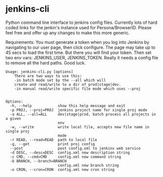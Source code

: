 jenkins-cli
===========

Python command line interface to jenkins config files. Currently lots of hard coded links for the jenkin's instance used for Persona/BrowserID.  Please feel free and offer up any changes to make this more generic.

Requirements: You must generate a token when you log into Jenkins by navigating to our user page, then click configure. The page may take up to 45 secs to load the first time. But there you will find your token.  Then set two env vars: JENKINS_USER, JENKINS_TOKEN.  Really it needs a config file to remove all the hard paths. Good luck.

    Usage: jenkins-cli.py [options]
        There are two ways to use this:
        -in batch mode set by the --all which will
        create and read/write to a dir of prod|stage|dev.
        -in manual read/write specific file mode which uses --proj
    

    Options:
      -h, --help            show this help message and exit
      -p PROJ, --proj=PROJ  jenkins project name for single proj mode
      -a ALL, --all=ALL     dev|stage|prod, batch process all projects in a given
                            env
      -w, --write           write local file, accepts new file name in single proj
                            mode
      -r READ, --read=READ  path to local file
      -g, --get             print proj config
      --post                post config.xml to jenkins web service
      -d DESC, --desc=DESC  config.xml new description string
      -c CMD, --cmd=CMD     config.xml new command string
      -b BRANCH, --branch=BRANCH
                            config.xml new branch string
      -o CRON, --cron=CRON  config.xml new cron string



